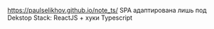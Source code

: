 https://paulselikhov.github.io/note_ts/
SPA адаптирована лишь под Dekstop
Stack:
ReactJS + хуки
Typescript
